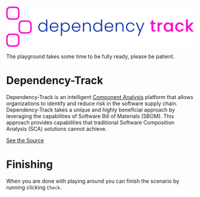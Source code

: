 ![Icon](https://raw.githubusercontent.com/DependencyTrack/branding/master/dt-logo.svg?sanitize=true)

The playground takes some time to be fully ready, please be patient.

# Dependency-Track

Dependency-Track is an intelligent [Component Analysis](https://owasp.org/www-community/Component_Analysis) platform that allows organizations to identify and reduce risk in the software supply chain. Dependency-Track takes a unique and highly beneficial approach by leveraging the capabilities of Software Bill of Materials (SBOM). This approach provides capabilities that traditional Software Composition Analysis (SCA) solutions cannot achieve.

[See the Source](https://github.com/DependencyTrack/dependency-track)

# Finishing

When you are done with playing around you can finish the scenario by running clicking `Check`.
